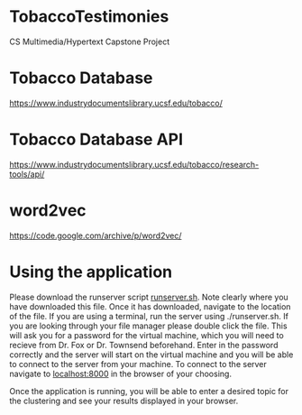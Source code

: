 # TobaccoTestimonies
CS Multimedia/Hypertext Capstone Project

# Tobacco Database
https://www.industrydocumentslibrary.ucsf.edu/tobacco/

# Tobacco Database API
https://www.industrydocumentslibrary.ucsf.edu/tobacco/research-tools/api/

# word2vec
https://code.google.com/archive/p/word2vec/

# Using the application
Please download the runserver script [runserver.sh](https://github.com/devinv44/TobaccoTestimonies/blob/master/runserver.sh). Note clearly where you have downloaded this file. Once it has downloaded, navigate to the location of the file. If you are using a terminal, run the server using ./runserver.sh. If you are looking through your file manager please double click the file. This will ask you for a password for the virtual machine, which you will need to recieve from Dr. Fox or Dr. Townsend beforehand. Enter in the password correctly and the server will start on the virtual machine and you will be able to connect to the server from your machine. To connect to the server navigate to [localhost:8000](localhost:8000) in the browser of your choosing. 

Once the application is running, you will be able to enter a desired topic for the clustering and see your results displayed in your browser.  

